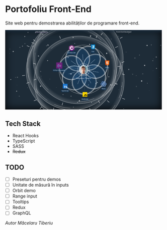 # Portofoliu Front-End

Site web pentru demostrarea abilităților de programare front-end.

![Sistem solar](./Screenshot.png 'Sistem solar')

## Tech Stack
- React Hooks
- TypeScript
- SASS
- ~~Redux~~

## TODO
- [ ] Preseturi pentru demos
- [ ] Unitate de măsură în inputs
- [ ] Orbit demo
- [ ] Range input
- [ ] Tooltips
- [ ] Redux
- [ ] GraphQL

*Autor Măcelaru Tiberiu*